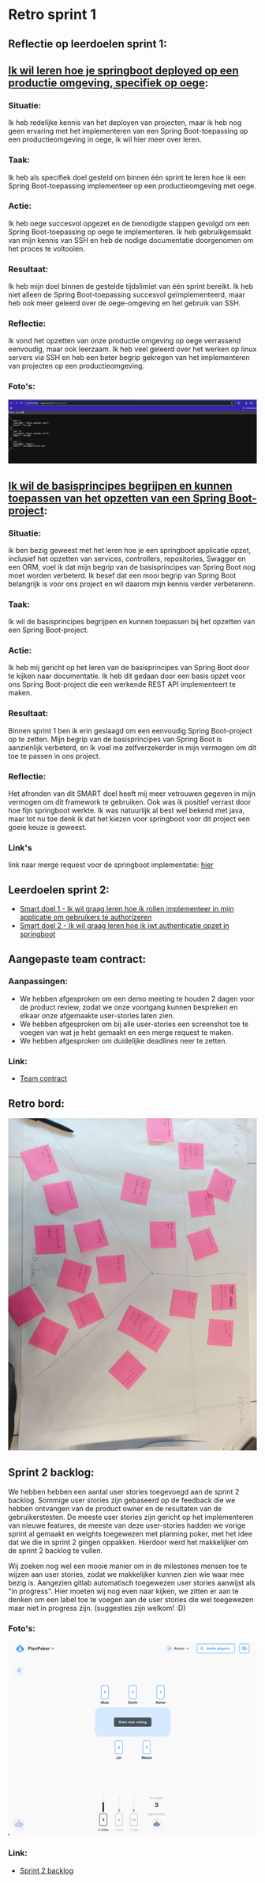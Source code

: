 # Retro sprint 1

## Reflectie op leerdoelen sprint 1:
## [Ik wil leren hoe je springboot deployed op een productie omgeving, specifiek op oege](https://gitlab.fdmci.hva.nl/propedeuse-hbo-ict/onderwijs/2023-2024/out-b-se-bim/blok-4/caaruujuuwoo65/-/issues/103):

### Situatie: 
Ik heb redelijke kennis van het deployen van projecten, maar ik heb nog geen ervaring met het implementeren van een Spring Boot-toepassing op een productieomgeving in oege, ik wil hier meer over leren.

### Taak: 
Ik heb als specifiek doel gesteld om binnen één sprint te leren hoe ik een Spring Boot-toepassing implementeer op een productieomgeving met oege.

### Actie: 
Ik heb oege succesvol opgezet en de benodigde stappen gevolgd om een Spring Boot-toepassing op oege te implementeren. Ik heb gebruikgemaakt van mijn kennis van SSH en heb de nodige documentatie doorgenomen om het proces te voltooien.

### Resultaat: 
Ik heb mijn doel binnen de gestelde tijdslimiet van één sprint bereikt. Ik heb niet alleen de Spring Boot-toepassing succesvol geïmplementeerd, maar heb ook meer geleerd over de oege-omgeving en het gebruik van SSH.

### Reflectie: 
Ik vond het opzetten van onze productie omgeving op oege verrassend eenvoudig, maar ook leerzaam. Ik heb veel geleerd over het werken op linux servers via SSH en heb een beter begrip gekregen van het implementeren van projecten op een productieomgeving.

### Foto's:
![oege](./foto's/oege.png)


## [Ik wil de basisprincipes begrijpen en kunnen toepassen van het opzetten van een Spring Boot-project](https://gitlab.fdmci.hva.nl/propedeuse-hbo-ict/onderwijs/2023-2024/out-b-se-bim/blok-4/caaruujuuwoo65/-/issues/102):


### Situatie:
ik ben bezig geweest met het leren hoe je een springboot applicatie opzet, inclusief het opzetten van services, controllers, repositories, Swagger en een ORM, voel ik dat mijn begrip van de basisprincipes van Spring Boot nog moet worden verbeterd. Ik besef dat een mooi begrip van Spring Boot belangrijk is voor ons project en wil daarom mijn kennis verder verbeterenn.

### Taak: 
Ik wil de basisprincipes begrijpen en kunnen toepassen bij het opzetten van een Spring Boot-project.

### Actie: 
Ik heb mij gericht op het leren van de basisprincipes van Spring Boot door te kijken naar documentatie. Ik heb dit gedaan door een basis opzet voor ons Spring Boot-project die een werkende REST API implementeert te maken.

### Resultaat:
Binnen sprint 1 ben ik erin geslaagd om een eenvoudig Spring Boot-project op te zetten. Mijn begrip van de basisprincipes van Spring Boot is aanzienlijk verbeterd, en ik voel me zelfverzekerder in mijn vermogen om dit toe te passen in ons project.

### Reflectie: 
Het afronden van dit SMART doel heeft mij meer vetrouwen gegeven in mijn vermogen om dit framework te gebruiken. Ook was ik positief verrast door hoe fijn springboot werkte. Ik was natuurlijk al best wel bekend met java, maar tot nu toe denk ik dat het kiezen voor springboot voor dit project een goeie keuze is geweest.

### Link's
link naar merge request voor de springboot implementatie: [hier](https://gitlab.fdmci.hva.nl/propedeuse-hbo-ict/onderwijs/2023-2024/out-b-se-bim/blok-4/caaruujuuwoo65/-/merge_requests/1)

## Leerdoelen sprint 2:
- [Smart doel 1 - Ik wil graag leren hoe ik rollen implementeer in mijn applicatie om gebruikers te authorizeren](https://gitlab.fdmci.hva.nl/propedeuse-hbo-ict/onderwijs/2023-2024/out-b-se-bim/blok-4/caaruujuuwoo65/-/issues/115)
- [Smart doel 2 - Ik wil graag leren hoe ik jwt authenticatie opzet in springboot](https://gitlab.fdmci.hva.nl/propedeuse-hbo-ict/onderwijs/2023-2024/out-b-se-bim/blok-4/caaruujuuwoo65/-/issues/114)

## Aangepaste team contract:
### Aanpassingen:
- We hebben afgesproken om een demo meeting te houden 2 dagen voor de product review, zodat we onze voortgang kunnen bespreken en elkaar onze afgemaakte user-stories laten zien.
- We hebben afgesproken om bij alle user-stories een screenshot toe te voegen van wat je hebt gemaakt en een merge request te maken.
- We hebben afgesproken om duidelijke deadlines neer te zetten.

### Link:
- [Team contract](../../teamfiles/samenwerkingscontract.md)

## Retro bord:
![retro bord](./foto's/retro-1-img.jpeg)

## Sprint 2 backlog:
We hebben hebben een aantal user stories toegevoegd aan de sprint 2 backlog. Sommige user stories zijn gebaseerd op de feedback die we hebben ontvangen van de product owner en de resultaten van de gebruikerstesten. De meeste user stories zijn gericht op het implementeren van nieuwe features, de meeste van deze user-stories hadden we vorige sprint al gemaakt en weights toegewezen met planning poker, met het idee dat we die in sprint 2 gingen oppakken. Hierdoor werd het makkelijker om de sprint 2 backlog te vullen.

Wij zoeken nog wel een mooie manier om in de milestones mensen toe te wijzen aan user stories, zodat we makkelijker kunnen zien wie waar mee bezig is. Aangezien gitlab automatisch toegewezen user stories aanwijst als "in progress". Hier moeten wij nog even naar kijken, we zitten er aan te denken om een label toe te voegen aan de user stories die wel toegewezen maar niet in progress zijn. (suggesties zijn welkom! :D)

### Foto's:
![sprint 2 backlog](../../teamfiles/pictures/planning-poker.png)

### Link:
- [Sprint 2 backlog](https://gitlab.fdmci.hva.nl/propedeuse-hbo-ict/onderwijs/2023-2024/out-b-se-bim/blok-4/caaruujuuwoo65/-/milestones/2#tab-issues)
